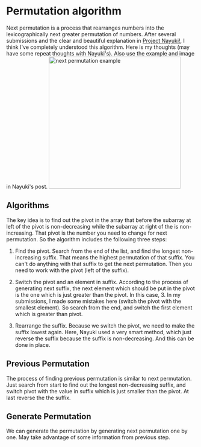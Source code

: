 Permutation algorithm
=======
Next permutation is a process that rearranges numbers into the lexicographically next greater permutation of numbers. After several submissions and the clear and beautiful explanation in [Project Nayuki!](https://www.nayuki.io/page/next-lexicographical-permutation-algorithm), I think I've completely understood this algorithm. Here is my thoughts (may have some repeat thoughts with Nayuki's). Also use the example and image in Nayuki's post.
<img src="https://www.nayuki.io/res/next-lexicographical-permutation-algorithm/next-permutation-algorithm.svg" alt="next permutation example" width="350"/>

## Algorithms
The key idea is to find out the pivot in the array that before the subarray at left of the pivot is non-decreasing while the subarray at right of the is non-increasing. That pivot is the number you need to change for next permutation. So the algorithm includes the following three steps:

1. Find the pivot. Search from the end of the list, and find the longest non-increasing suffix. That means the highest permutation of that suffix. You can't do anything with that suffix to get the next permutation. Then you need to work with the pivot (left of the suffix).

2. Switch the pivot and an element in suffix. According to the process of generating next suffix, the next element which should be put in the pivot is the one which is just greater than the pivot. In this case, 3. In my submissions, I made some mistakes here (switch the pivot with the smallest element). So search from the end, and switch the first element which is greater than pivot.

3. Rearrange the suffix. Because we switch the pivot, we need to make the suffix lowest again. Here, Nayuki used a very smart method, which just reverse the suffix because the suffix is non-decreasing. And this can be done in place.


## Previous Permutation
The process of finding previous permutation is similar to next permutation. Just search from start to find out the longest non-decreasing suffix, and switch pivot with the value in suffix which is just smaller than the pivot. At last reverse the the suffix. 

## Generate Permutation
We can generate the permutation by generating next permutation one by one. May take advantage of some information from previous step. 
